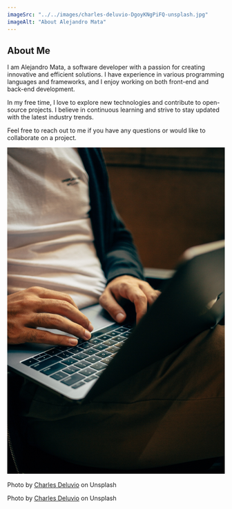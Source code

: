 ```yaml
---
imageSrc: "../../images/charles-deluvio-DgoyKNgPiFQ-unsplash.jpg"
imageAlt: "About Alejandro Mata"
---
```


## About Me

I am Alejandro Mata, a software developer with a passion for creating innovative and efficient solutions. I have experience in various programming languages and frameworks, and I enjoy working on both front-end and back-end development.

In my free time, I love to explore new technologies and contribute to open-source projects. I believe in continuous learning and strive to stay updated with the latest industry trends.

Feel free to reach out to me if you have any questions or would like to collaborate on a project.

![About Alejandro Mata](../../images/charles-deluvio-DgoyKNgPiFQ-unsplash.jpg)

Photo by [Charles Deluvio](https://unsplash.com/@charlesdeluvio?utm_source=unsplash&utm_medium=referral&utm_content=creditCopyText) on Unsplash

Photo by <a href="https://unsplash.com/@charlesdeluvio?utm_source=unsplash&utm_medium=referral&utm_content=creditCopyText" target="_blank" rel="nofollow noopener noreferrer" aria-label="External Link"><u>Charles Deluvio</u></a> on Unsplash
